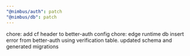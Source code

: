 ```yaml
---
"@nimbus/auth": patch
"@nimbus/db": patch
---
```


chore: add cf header to better-auth config chore: edge runtime db insert error from better-auth using verification
table. updated schema and generated migrations
